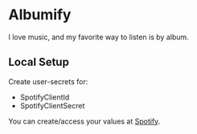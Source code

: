 # Albumify
I love music, and my favorite way to listen is by album.

## Local Setup
Create user-secrets for:
- SpotifyClientId
- SpotifyClientSecret

You can create/access your values at [Spotify](https://developer.spotify.com/dashboard/).